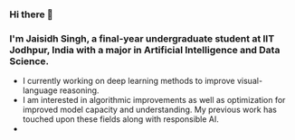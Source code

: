 ### Hi there 👋
### I'm Jaisidh Singh, a final-year undergraduate student at IIT Jodhpur, India with a major in Artificial Intelligence and Data Science.

- I currently working on deep learning methods to improve visual-language reasoning.
- I am interested in algorithmic improvements as well as optimization for improved model capacity and understanding. My previous work has touched upon these fields along with responsible AI.
- 

<!--
**jaisidhsingh/jaisidhsingh** is a ✨ _special_ ✨ repository because its `README.md` (this file) appears on your GitHub profile.

Here are some ideas to get you started:

- 🔭 I’m currently working on ...
- 🌱 I’m currently learning ...
- 👯 I’m looking to collaborate on ...
- 🤔 I’m looking for help with ...
- 💬 Ask me about ...
- 📫 How to reach me: ...
- 😄 Pronouns: ...
- ⚡ Fun fact: ...
-->
